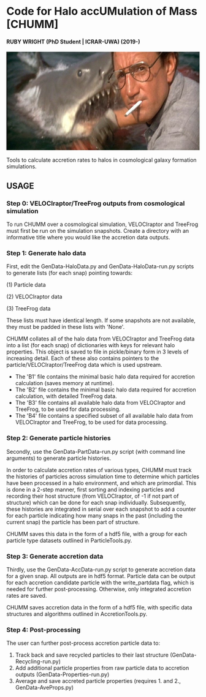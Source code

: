 # Code for Halo accUMulation of Mass [CHUMM]
#### RUBY WRIGHT (PhD Student | ICRAR-UWA) (2019-)

![](Logos/chumm_jaws.jpeg)

Tools to calculate accretion rates to halos in cosmological galaxy formation simulations.

## USAGE

### Step 0: VELOCIraptor/TreeFrog outputs from cosmological simulation

To run CHUMM over a cosmological simulation, VELOCIraptor and TreeFrog must first be run on the simulation snapshots. 
Create a directory with an informative title where you would like the accretion data outputs.

### Step 1: Generate halo data

First, edit the GenData-HaloData.py and GenData-HaloData-run.py scripts to generate lists (for each snap) pointing towards:

(1) Particle data

(2) VELOCIraptor data

(3) TreeFrog data

These lists must have identical length. If some snapshots are not available, they must be padded in these lists with 'None'.

CHUMM collates all of the halo data from VELOCIraptor and TreeFrog data into a list (for each snap) of dictionaries with 
keys for relevant halo properties. This object is saved to file in pickle/binary form in 3 levels of increasing detail. Each
of these also contains pointers to the particle/VELOCIraptor/TreeFrog data which is used upstream.

* The 'B1' file contains the minimal basic halo data required for accretion calculation (saves memory at runtime).
* The 'B2' file contains the minimal basic halo data required for accretion calculation, with detailed TreeFrog data.
* The 'B3' file contains all available halo data from VELOCIraptor and TreeFrog, to be used for data processing. 
* The 'B4' file contains a specified subset of all available halo data from VELOCIraptor and TreeFrog, to be used for data processing. 

### Step 2: Generate particle histories

Secondly, use the GenData-PartData-run.py script (with command line arguments) to generate particle histories.

In order to calculate accretion rates of various types, CHUMM must track the histories of particles across simulation time
to determine which particles have been processed in a halo environment, and which are primordial. This is done in a 2-step manner,
first sorting and indexing particles and recording their host structure (from VELOCIraptor, of -1 if not part of structure) which 
can be done for each snap individually. Subsequently, these histories are integrated in serial over each snapshot to add a counter 
for each particle indicating how many snaps in the past (including the current snap) the particle has been part of structure. 

CHUMM saves this data in the form of a hdf5 file, with a group for each particle type datasets outlined in ParticleTools.py.

### Step 3: Generate accretion data

Thirdly, use the GenData-AccData-run.py script to generate accretion data for a given snap. All outputs are in hdf5 format. 
Particle data can be output for each accretion candidate particle with the write_partdata flag, which is needed for further post-processing.
Otherwise, only integrated accretion rates are saved. 

CHUMM saves accretion data in the form of a hdf5 file, with specific data structures and algorithms outlined in AccretionTools.py.

### Step 4: Post-processing 

The user can further post-process accretion particle data to:

1. Track back and save recycled particles to their last structure (GenData-Recycling-run.py)
2. Add additional particle properties from raw particle data to accretion outputs (GenData-Properties-run.py)
3. Average and save accreted particle properties (requires 1. and 2., GenData-AveProps.py)
